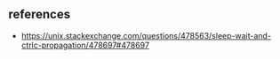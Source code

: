 ## references
* https://unix.stackexchange.com/questions/478563/sleep-wait-and-ctrlc-propagation/478697#478697
